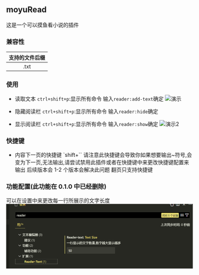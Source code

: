 ## moyuRead

这是一个可以摸鱼看小说的插件

### 兼容性

| 支持的文件后缀 |
| :------------: |
|      .txt      |

### 使用

-   读取文本
    `ctrl+shift+p`:显示所有命令
    输入`reader:add-text`确定
    ![演示](/images/demo.gif)

-   隐藏阅读栏
    `ctrl+shift+p`:显示所有命令
    输入`reader:hide`确定

-   显示阅读栏
    `ctrl+shift+p`:显示所有命令
    输入`reader:show`确定
    ![演示2](/images/show-hide.gif)

### 快捷键

-   内容下一页的快捷键
    `shift+``
    请注意此快捷键会导致你如果想要输出~符号,会变为下一页,无法输出,请尝试禁用此插件或者在快捷键中来更改快捷键配置来输出
    后续版本会 1-2 个版本会解决此问题
    翻页只支持快捷键

### 功能配置(此功能在 0.1.0 中已经删除)

可以在设置中来更改每一行所展示的文字长度
![设置](/images/setting.png)

